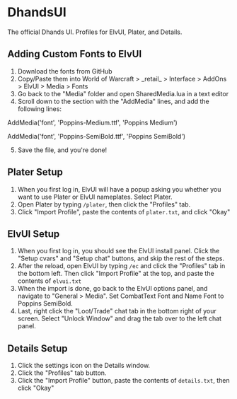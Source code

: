 # DhandsUI

The official Dhands UI. Profiles for ElvUI, Plater, and Details.

## Adding Custom Fonts to ElvUI

1. Download the fonts from GitHub
1. Copy/Paste them into World of Warcraft > \_retail_ > Interface > AddOns > ElvUI > Media > Fonts
1. Go back to the "Media" folder and open SharedMedia.lua in a text editor
1. Scroll down to the section with the "AddMedia" lines, and add the following lines:

AddMedia('font', 'Poppins-Medium.ttf', 'Poppins Medium')

AddMedia('font', 'Poppins-SemiBold.ttf', 'Poppins SemiBold')

5. Save the file, and you're done!

## Plater Setup

1. When you first log in, ElvUI will have a popup asking you whether you want to use Plater or ElvUI nameplates. Select Plater.
1. Open Plater by typing `/plater`, then click the "Profiles" tab.
1. Click "Import Profile", paste the contents of `plater.txt`, and click "Okay"

## ElvUI Setup

1. When you first log in, you should see the ElvUI install panel. Click the "Setup cvars" and "Setup chat" buttons, and skip the rest of the steps.
1. After the reload, open ElvUI by typing `/ec` and click the "Profiles" tab in the bottom left. Then click "Import Profile" at the top, and paste the contents of `elvui.txt`
1. When the import is done, go back to the ElvUI options panel, and navigate to "General > Media". Set CombatText Font and Name Font to Poppins SemiBold.
1. Last, right click the "Loot/Trade" chat tab in the bottom right of your screen. Select "Unlock Window" and drag the tab over to the left chat panel.

## Details Setup

1. Click the settings icon on the Details window.
1. Click the "Profiles" tab button.
1. Click the "Import Profile" button, paste the contents of `details.txt`, then click "Okay"
